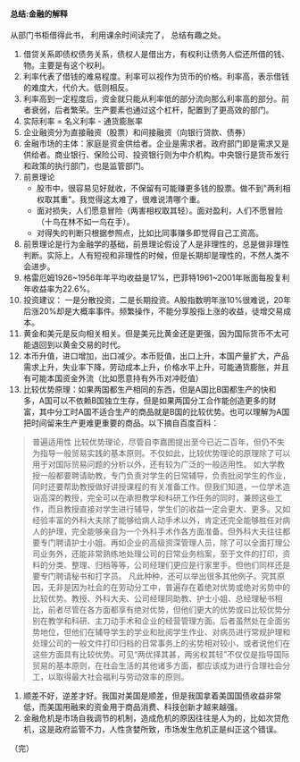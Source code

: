 #### 总结:金融的解释 
从部门书柜借得此书， 利用课余时间读完了， 总结有趣之处。

1. 借贷关系即债权债务关系，债权人是借出方，有权利让债务人偿还所借的钱、物。主要是有这个权利。
1. 利率代表了借钱的难易程度。利率可以视作为货币的价格。利率高，表示借钱的难度大，代价大。低则相反。
1. 利率高到一定程度后，资金就只能从利率低的部分流向那么利率高的部分。前者衰弱，后者繁荣。生产要素也通过这个杠杆，配置到了更高效的部门。
1. 实际利率 = 名义利率 - 通货膨胀率
1. 企业融资分为直接融资（股票）和间接融资（向银行贷款、债券）
1. 金融市场的主体：家庭是资金供给者。企业是需求者。政府部门即是需求又是供给者。商业银行、保险公司、投资银行则为中介机构。中央银行是货币发行和政策的执行部门，也是监管部门。
1. 前景理论
   * 股市中，很容易见好就收，不保留有可能赚更多钱的股票。做不到"两利相权取其重"。我觉得这太难了，很难说清哪个重。
   * 面对损失，人们愿意冒险（两害相权取其轻）。面对盈利，人们不愿冒险（十鸟在林不如一鸟在手）。
   * 对得失的判断只根据参照点，比如比同事赚多即觉得自己工资高。
1. 前景理论是行为金融学的基础，前景理论假设了人是非理性的，总是做非理性判断。实际上，人有短视和非理性的时候，但是长期却是理性的，不然人类不会进步。
1. 格雷厄姆1926~1956年年平均收益是17%，巴菲特1961~2001年账面每股复利年收益率为22.6%。
1. 投资建议： 一是分散投资，二是长期投资。A股指数明年涨10%很难说，20年后涨20%却是大概率事件。频繁操作，不能分享股指上涨的收益，徒增交易成本。
1. 黄金和美元是反向相关相关。但是美元比黄金还是更强，因为国际货币不太可能退回到以黄金交易的时代。
1. 本币升值，进口增加，出口减少。本币贬值，出口上升，本国产量扩大，产品需求上升，失业率下降，劳动成本上升，价格水平上升，可能通货膨胀，并且有可能本国资金外流（比如愿意持有外币对冲贬值）
1. 比较优势原理：如果两国都生产相同的东西，但是A国比B国都生产的快和多，A国可以不依赖B国独立生存，但是如果两国分工合作能创造更多的财富，其中分工时A国不适合生产的商品就是B国的比较优势。也可以理解为A国把时间留来生产更难更重要的商品。以下摘自百度百科：

> 普遍适用性
> 比较优势理论，尽管自李嘉图提出至今已近二百年，但仍不失为指导一般贸易实践的基本原则。不仅如此，比较优势理论的原理除了可以用于对国际贸易问题的分析以外，还有较为广泛的一般适用性。
> 如大学教授一般都要聘请助教，专门负责对学生的日常辅导，负责批阅学生的作业，同时还要帮助教授做好讲授课程的有关准备工作。但我们知道，一位学术造诣高深的教授，完全可以在承担教学和科研工作任务的同时，兼顾这些工作，而且教授直接对学生进行辅导，学生们的收益一定会更大、更多。又如经验丰富的外科大夫除了能够给病人动手术以外，肯定还完全能够胜任对病人的护理，完全能够亲自为一个外科手术作各方面准备。但外科大夫往往都要专门聘请护士小姐。再如企业的高级资深管理人员，除了可以全面打理公司业务外，还能非常熟练地处理公司的日常业务档案，至于文件的打印，资料的分类、整理、归档等等，公司经理们更应是行家里手。但他们同样还是要专门聘请秘书和打字员。
> 凡此种种，还可以举出很多其他例子。究其原因，无非是因为社会的在劳动分工中，普遍存在着绝对优势或绝对劣势中的比较优势。教授、外科大夫、公司经理同助教、护士小姐、总经理秘书相比，前者尽管在各方面都享有绝对优势，但他们更大的优势或曰比较优势分别在教学和科研、主刀动手术和企业的经营管理方面。后者虽然处在全面劣势地位，但他们在辅导学生的学业和批阅学生作业、对病员进行常规护理和处理公司的一般文件打印归档的日常事务上的劣势相对较小，或者说他们在这些方面具有比较优势。可见“两优择其甚，两劣权其轻”不仅仅是指导国际贸易的基本原则，在社会生活的其他诸多方面，都应该成为进行合理社会分工，以取得最大社会福利与劳动效率的原则。

1. 顺差不好，逆差才好。我国对美国是顺差，但是我国拿着美国国债收益非常低，而美国用融来的资金用于商品消费、科技创新才越来越强。
1. 金融危机是市场自我调节的机制，造成危机的原因往往是人为的，比如次贷危机，这是政府监管不力，人性贪婪所致，市场发生危机正是纠正这个错误。

（完）
